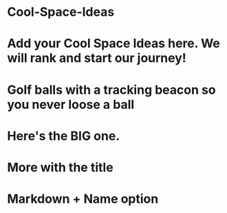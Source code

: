 # Cool-Space-Ideas

# Add your Cool Space Ideas here.  We will rank and start our journey!

#  Golf balls with a tracking beacon so you never loose a ball


# Here's the BIG one.

# More with the title
# Markdown + Name option
